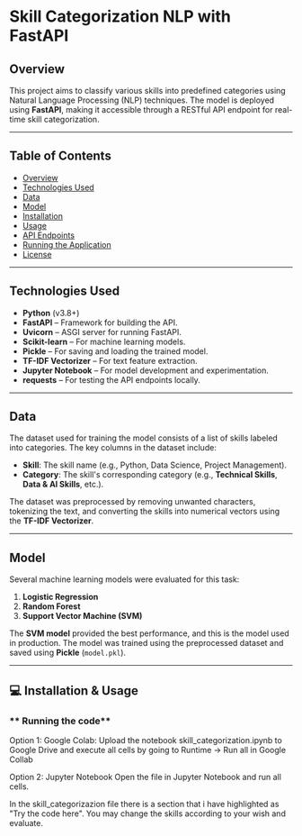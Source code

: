 # **Skill Categorization NLP with FastAPI**

## **Overview**

This project aims to classify various skills into predefined categories using Natural Language Processing (NLP) techniques. The model is deployed using **FastAPI**, making it accessible through a RESTful API endpoint for real-time skill categorization. 

---

## **Table of Contents**

- [Overview](#overview)
- [Technologies Used](#technologies-used)
- [Data](#data)
- [Model](#model)
- [Installation](#installation)
- [Usage](#usage)
- [API Endpoints](#api-endpoints)
- [Running the Application](#running-the-application)
- [License](#license)

---

## **Technologies Used**

- **Python** (v3.8+)
- **FastAPI** – Framework for building the API.
- **Uvicorn** – ASGI server for running FastAPI.
- **Scikit-learn** – For machine learning models.
- **Pickle** – For saving and loading the trained model.
- **TF-IDF Vectorizer** – For text feature extraction.
- **Jupyter Notebook** – For model development and experimentation.
- **requests** – For testing the API endpoints locally.

---

## **Data**

The dataset used for training the model consists of a list of skills labeled into categories. The key columns in the dataset include:

- **Skill**: The skill name (e.g., Python, Data Science, Project Management).
- **Category**: The skill's corresponding category (e.g., **Technical Skills**, **Data & AI Skills**, etc.).

The dataset was preprocessed by removing unwanted characters, tokenizing the text, and converting the skills into numerical vectors using the **TF-IDF Vectorizer**.

---

## **Model**

Several machine learning models were evaluated for this task:

1. **Logistic Regression**
2. **Random Forest**
3. **Support Vector Machine (SVM)**

The **SVM model** provided the best performance, and this is the model used in production. The model was trained using the preprocessed dataset and saved using **Pickle** (`model.pkl`).

---

## 💻 **Installation & Usage**  
### ** Running the code**
Option 1: Google Colab:
Upload the notebook skill_categorization.ipynb to Google Drive and execute all cells by going to Runtime -> Run all in Google Collab

Option 2: Jupyter Notebook
Open the file in Jupyter Notebook and run all cells.

In the skill_categorizazion file there is a section that i have highlighted as "Try the code here". You may change the skills according to your wish and evaluate.



